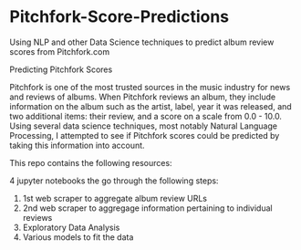 # Pitchfork-Score-Predictions
Using NLP and other Data Science techniques to predict album review scores from Pitchfork.com

Predicting Pitchfork Scores

Pitchfork is one of the most trusted sources in the music industry for news and reviews of albums. When Pitchfork reviews an album, they include information on the album such as the artist, label, year it was released, and two additional items: their review, and a score on a scale from 0.0 - 10.0. Using several data science techniques, most notably Natural Language Processing, I attempted to see if Pitchfork scores could be predicted by taking this information into account.

This repo contains the following resources:

4 jupyter notebooks the go through the following steps:

1. 1st web scraper to aggregate album review URLs
2. 2nd web scraper to aggregage information pertaining to individual reviews
3. Exploratory Data Analysis
4. Various models to fit the data

